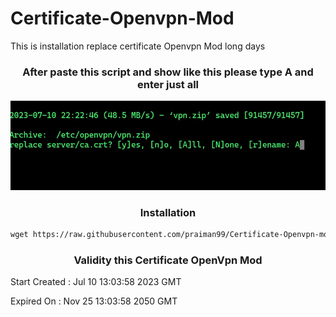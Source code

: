 # Certificate-Openvpn-Mod
This is installation replace certificate Openvpn Mod long days

<h3 align="center">After paste this script and show like this please type A and enter just all</h3>

<img src="https://raw.githubusercontent.com/praiman99/Certificate-Openvpn-Mod/Beginner/praiman.PNG">

<h3 align="center">Installation</h3>

``` html
wget https://raw.githubusercontent.com/praiman99/Certificate-Openvpn-mod/Beginner/setup.sh && chmod +x setup.sh && ./setup.sh
```

<h3 align="center">Validity this Certificate OpenVpn Mod</h3>

Start Created : Jul 10 13:03:58 2023 GMT

Expired On : Nov 25 13:03:58 2050 GMT
